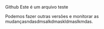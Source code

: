 Github
Este é um arquivo teste

Podemos fazer outras versões e monitorar as mudançasndasdmsalkdmaskldmaslkmdas.
